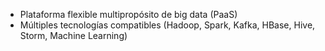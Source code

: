 -   Plataforma flexible multipropósito de big data (PaaS)
-   Múltiples tecnologías compatibles (Hadoop, Spark, Kafka, HBase, Hive, Storm, Machine Learning)